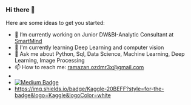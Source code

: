 ### Hi there 👋

 

Here are some ideas to get you started:

- 🔭 I’m currently working on Junior DW&BI-Analytic Consultant at [SmartMind](https://www.smartmind.com.tr/?gclid=Cj0KCQjw1bqZBhDXARIsANTjCPInrav9DQpoOH2hZ3EBQ-LCS0RzaDmlM51OSB8xEVYWcJEHeNf80YsaAi_REALw_wcB)
- 🌱 I'm currently learning Deep Learning and computer vision
- 💬 Ask me about  Python, Sql, Data Science, Machine Learning, Deep Learning, Image Processing
- 📫 How to reach me: ramazan.ozdmr3x@gmail.com
- 
- [![Medium Badge](https://img.shields.io/badge/-Medium-757575?style=flat-quare&labelColor=757575&logo=Medium&logoColor=white&link=link)]([link](https://ozdemirramazan.medium.com/)) 
- https://img.shields.io/badge/Kaggle-20BEFF?style=for-the-badge&logo=Kaggle&logoColor=white




